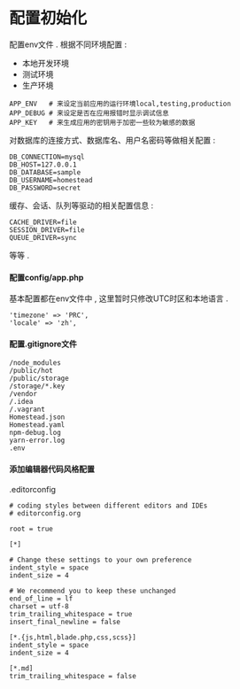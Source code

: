 # 配置初始化

配置env文件 . 根据不同环境配置 :

* 本地开发环境
* 测试环境
* 生产环境

```
APP_ENV   # 来设定当前应用的运行环境local,testing,production
APP_DEBUG # 来设定是否在应用报错时显示调试信息
APP_KEY   # 来生成应用的密钥用于加密一些较为敏感的数据
```

对数据库的连接方式、数据库名、用户名密码等做相关配置 :

```
DB_CONNECTION=mysql
DB_HOST=127.0.0.1
DB_DATABASE=sample
DB_USERNAME=homestead
DB_PASSWORD=secret
```

缓存、会话、队列等驱动的相关配置信息 :

```
CACHE_DRIVER=file
SESSION_DRIVER=file
QUEUE_DRIVER=sync
```

等等 .

#### 配置config/app.php

基本配置都在env文件中 , 这里暂时只修改UTC时区和本地语言 .

```
'timezone' => 'PRC',
'locale' => 'zh',
```

#### 配置.gitignore文件

```
/node_modules
/public/hot
/public/storage
/storage/*.key
/vendor
/.idea
/.vagrant
Homestead.json
Homestead.yaml
npm-debug.log
yarn-error.log
.env
```

#### 添加编辑器代码风格配置

.editorconfig

```
# coding styles between different editors and IDEs
# editorconfig.org

root = true

[*]

# Change these settings to your own preference
indent_style = space
indent_size = 4

# We recommend you to keep these unchanged
end_of_line = lf
charset = utf-8
trim_trailing_whitespace = true
insert_final_newline = false

[*.{js,html,blade.php,css,scss}]
indent_style = space
indent_size = 4

[*.md]
trim_trailing_whitespace = false
```



